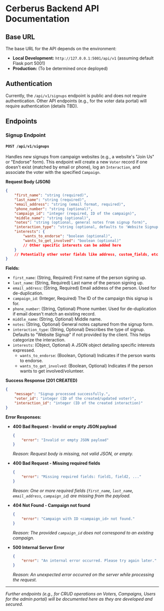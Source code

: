 # Cerberus Backend API Documentation

## Base URL

The base URL for the API depends on the environment:
-   **Local Development:** `http://127.0.0.1:5001/api/v1` (assuming default Flask port 5001)
-   **Production:** (To be determined once deployed)

## Authentication

Currently, the `/api/v1/signups` endpoint is public and does not require authentication. Other API endpoints (e.g., for the voter data portal) will require authentication (details TBD).

## Endpoints

### Signup Endpoint

#### `POST /api/v1/signups`

Handles new signups from campaign websites (e.g., a website's "Join Us" or "Endorse" form). This endpoint will create a new `Voter` record if one doesn't exist (matched by email or phone), log an `Interaction`, and associate the voter with the specified `Campaign`.

**Request Body (JSON)**

```json
{
    "first_name": "string (required)",
    "last_name": "string (required)",
    "email_address": "string (email format, required)",
    "phone_number": "string (optional)",
    "campaign_id": "integer (required, ID of the campaign)",
    "middle_name": "string (optional)",
    "notes": "string (optional, general notes from signup form)",
    "interaction_type": "string (optional, defaults to 'Website Signup', e.g., 'Volunteer Signup', 'Endorsement')",
    "interests": {
        "wants_to_endorse": "boolean (optional)",
        "wants_to_get_involved": "boolean (optional)"
        // Other specific interests can be added here
    }
    // Potentially other voter fields like address, custom_fields, etc.
}
```

**Fields:**
-   `first_name`: (String, Required) First name of the person signing up.
-   `last_name`: (String, Required) Last name of the person signing up.
-   `email_address`: (String, Required) Email address of the person. Used for de-duplication.
-   `campaign_id`: (Integer, Required) The ID of the campaign this signup is for.
-   `phone_number`: (String, Optional) Phone number. Used for de-duplication if email doesn't match an existing record.
-   `middle_name`: (String, Optional) Middle name.
-   `notes`: (String, Optional) General notes captured from the signup form.
-   `interaction_type`: (String, Optional) Describes the type of signup. Defaults to "Website Signup" if not provided by the client. This helps categorize the interaction.
-   `interests`: (Object, Optional) A JSON object detailing specific interests expressed.
    -   `wants_to_endorse`: (Boolean, Optional) Indicates if the person wants to endorse.
    -   `wants_to_get_involved`: (Boolean, Optional) Indicates if the person wants to get involved/volunteer.

**Success Response (201 CREATED)**

```json
{
    "message": "Signup processed successfully.",
    "voter_id": "integer (ID of the created/updated voter)",
    "interaction_id": "integer (ID of the created interaction)"
}
```

**Error Responses:**

-   **400 Bad Request - Invalid or empty JSON payload**
    ```json
    {
        "error": "Invalid or empty JSON payload"
    }
    ```
    *Reason: Request body is missing, not valid JSON, or empty.*

-   **400 Bad Request - Missing required fields**
    ```json
    {
        "error": "Missing required fields: field1, field2, ..."
    }
    ```
    *Reason: One or more required fields (`first_name`, `last_name`, `email_address`, `campaign_id`) are missing from the payload.*

-   **404 Not Found - Campaign not found**
    ```json
    {
        "error": "Campaign with ID <campaign_id> not found."
    }
    ```
    *Reason: The provided `campaign_id` does not correspond to an existing campaign.*

-   **500 Internal Server Error**
    ```json
    {
        "error": "An internal error occurred. Please try again later."
    }
    ```
    *Reason: An unexpected error occurred on the server while processing the request.*


---
*Further endpoints (e.g., for CRUD operations on Voters, Campaigns, Users for the admin portal) will be documented here as they are developed and secured.*
